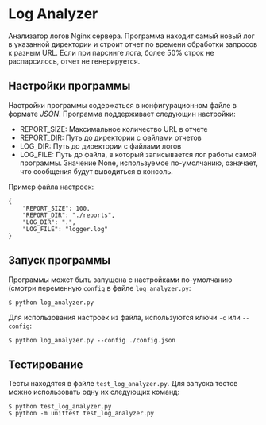# Log Analyzer

Анализатор логов Nginx сервера. Программа находит самый новый лог в указанной
директории и строит отчет по времени обработки запросов к разным URL. Если
при парсинге лога, более 50% строк не распарсилось, отчет не генерируется.

## Настройки программы

Настройки программы содержаться в конфигурационном файле в формате *JSON*.
Программа поддерживает следующин настройки:

- REPORT_SIZE: Максимальное количество URL в отчете
- REPORT_DIR: Путь до директории с файлами отчетов
- LOG_DIR: Путь до директории с файлами логов
- LOG_FILE: Путь до файла, в который записывается лог работы самой программы.
  Значение None, используемое по-умолчанию, означает, что сообщения будут
  выводиться в консоль.

Пример файла настроек:
```
{
    "REPORT_SIZE": 100,
    "REPORT_DIR": "./reports",
    "LOG_DIR": ".",
    "LOG_FILE": "logger.log"
}
```

## Запуск программы

Программы может быть запущена с настройками по-умолчанию (смотри переменную
`config` в файле `log_analyzer.py`:
```
$ python log_analyzer.py
```

Для использования настроек из файла, используются ключи `-c` или `--config`:
```
$ python log_analyzer.py --config ./config.json
```

## Тестирование

Тесты находятся в файле `test_log_analyzer.py`. Для запуска тестов можно
использовать одну их следующих команд:
```
$ python test_log_analyzer.py
$ python -m unittest test_log_analyzer.py
```
